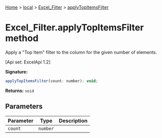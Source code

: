 [Home](./index) &gt; [local](local.md) &gt; [Excel\_Filter](local.excel_filter.md) &gt; [applyTopItemsFilter](local.excel_filter.applytopitemsfilter.md)

# Excel\_Filter.applyTopItemsFilter method

Apply a "Top Item" filter to the column for the given number of elements. 

 \[Api set: ExcelApi 1.2\]

**Signature:**
```javascript
applyTopItemsFilter(count: number): void;
```
**Returns:** `void`

## Parameters

|  Parameter | Type | Description |
|  --- | --- | --- |
|  `count` | `number` |  |


